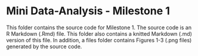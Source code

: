 # Mini Data-Analysis - Milestone 1

This folder contains the source code for Milestone 1. The source code is an R Markdown (.Rmd) file. This folder also contains a knitted Markdown (.md) version of this file. In addition, a files folder contains Figures 1-3 (.png files) generated by the source code. 